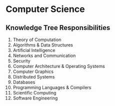 # Computer Science

## Knowledge Tree Responsibilities

1. Theory of Computation
2. Algorithms & Data Structures
3. Artificial Intelligence
4. Networks and Communication
5. Security
6. Computer Architecture & Operating Systems
7. Computer Graphics
8. Distributed Systems
9. Databases
10. Programming Languages & Compilers
11. Scientific Computing
12. Software Engineering
